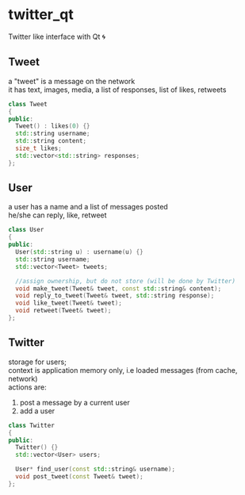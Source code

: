 # twitter_qt
Twitter like interface with Qt  :cyclone:



## Tweet
a "tweet" is a message on the network  
it has text, images, media, a list of responses, list of likes, retweets

```cpp
class Tweet
{
public:
  Tweet() : likes(0) {}
  std::string username;
  std::string content;
  size_t likes;
  std::vector<std::string> responses;
};
```

## User
a user has a name and a list of messages posted   
he/she can reply, like, retweet

```cpp
class User
{
public:
  User(std::string u) : username(u) {}
  std::string username;
  std::vector<Tweet> tweets;

  //assign ownership, but do not store (will be done by Twitter)
  void make_tweet(Tweet& tweet, const std::string& content);
  void reply_to_tweet(Tweet& tweet, std::string response);
  void like_tweet(Tweet& tweet);
  void retweet(Tweet& tweet);
};
```

## Twitter
storage for users;  
context is application memory only, i.e loaded messages (from cache, network)  
actions are:   
1) post a message by a current user
2) add a user

```cpp
class Twitter
{
public:
  Twitter() {}
  std::vector<User> users;

  User* find_user(const std::string& username);
  void post_tweet(const Tweet& tweet);
};
```